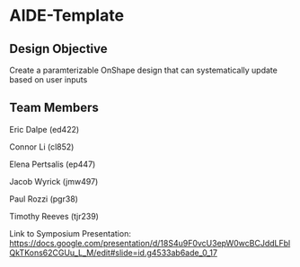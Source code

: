 # AIDE-Template

## Design Objective
Create a paramterizable OnShape design that can systematically update based on user inputs

## Team Members
Eric Dalpe (ed422)

Connor Li (cl852)

Elena Pertsalis (ep447)

Jacob Wyrick (jmw497)

Paul Rozzi (pgr38)

Timothy Reeves (tjr239)

Link to Symposium Presentation:
https://docs.google.com/presentation/d/18S4u9F0vcU3epW0wcBCJddLFblQkTKons62CGUu_L_M/edit#slide=id.g4533ab6ade_0_17
